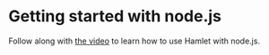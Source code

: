 # Getting started with node.js

Follow along with [the video](https://www.youtube.com/watch?v=3aGeDu47K2I) to learn how to use Hamlet with node.js.
